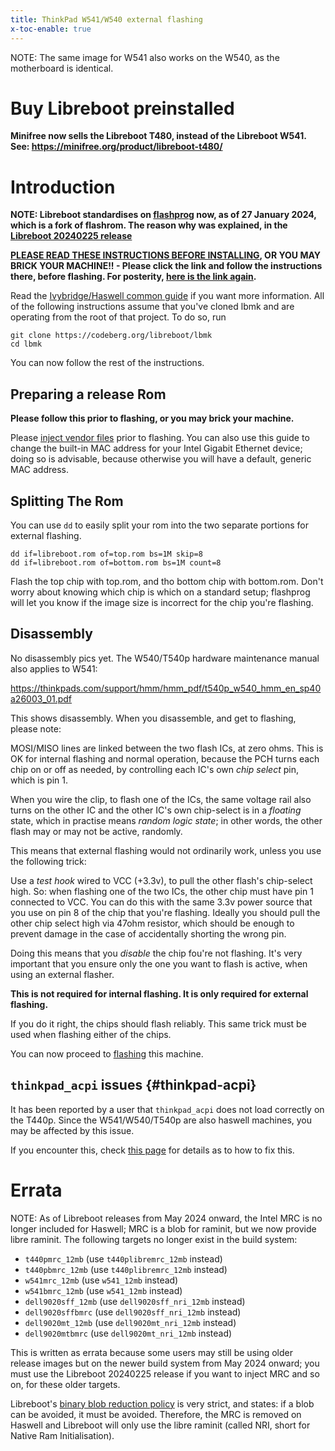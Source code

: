 ```yaml
---
title: ThinkPad W541/W540 external flashing
x-toc-enable: true
---
```


NOTE: The same image for W541 also works on the W540, as the motherboard is
identical.

Buy Libreboot preinstalled
==========================

**Minifree now sells the Libreboot T480, instead of the Libreboot W541. See:
<https://minifree.org/product/libreboot-t480/>**

Introduction
============

**NOTE: Libreboot standardises on [flashprog](https://flashprog.org/wiki/Flashprog)
now, as of 27 January 2024, which is a fork of flashrom.
The reason why was explained, in
the [Libreboot 20240225 release](../../news/libreboot20240225.md#flashprog-now-used-instead-of-flashrom)**

**[PLEASE READ THESE INSTRUCTIONS BEFORE INSTALLING](ivy_has_common.md), OR
YOU MAY BRICK YOUR MACHINE!! - Please click the link and follow the instructions
there, before flashing. For posterity,
[here is the link again](ivy_has_common.md).**

Read the [Ivybridge/Haswell common guide](/docs/install/ivy_has_common.html) if you want more information.
All of the following instructions assume that you've cloned lbmk and are operating from the
root of that project. To do so, run

	git clone https://codeberg.org/libreboot/lbmk
	cd lbmk

You can now follow the rest of the instructions.

Preparing a release Rom
-----------------------

**Please follow this prior to flashing, or you may brick your machine.**

Please [inject vendor files](ivy_has_common.md) prior to flashing. You can also
use this guide to change the built-in MAC address for your Intel Gigabit
Ethernet device; doing so is advisable, because otherwise you will have a
default, generic MAC address.

Splitting The Rom
-----------------

You can use `dd` to easily split your rom into the two separate portions for
external flashing.

	dd if=libreboot.rom of=top.rom bs=1M skip=8
	dd if=libreboot.rom of=bottom.rom bs=1M count=8

Flash the top chip with top.rom, and tho bottom chip with bottom.rom.
Don't worry about knowing which chip is which on a standard setup; flashprog will let you know if the 
image size is incorrect for the chip you're flashing.

Disassembly
-----------

No disassembly pics yet. The W540/T540p hardware maintenance manual also
applies to W541:

<https://thinkpads.com/support/hmm/hmm_pdf/t540p_w540_hmm_en_sp40a26003_01.pdf>

This shows disassembly. When you disassemble, and get to flashing, please note:

MOSI/MISO lines are linked between the two flash ICs, at zero ohms. This is OK
for internal flashing and normal operation, because the PCH turns each chip on
or off as needed, by controlling each IC's own *chip select* pin, which is
pin 1.

When you wire the clip, to flash one of the ICs, the same voltage rail also
turns on the other IC and the other IC's own chip-select is in a *floating*
state, which in practise means *random logic state*; in other words, the other
flash may or may not be active, randomly.

This means that external flashing would not ordinarily work, unless you use
the following trick:

Use a *test hook* wired to VCC (+3.3v), to pull the other flash's chip-select
high. So: when flashing one of the two ICs, the other chip must have pin 1
connected to VCC. You can do this with the same 3.3v power source that you use
on pin 8 of the chip that you're flashing. Ideally you should pull the other
chip select high via 47ohm resistor, which should be enough to prevent damage
in the case of accidentally shorting the wrong pin.

Doing this means that you *disable* the chip fou're not flashing. It's very
important that you ensure only the one you want to flash is active, when using
an external flasher.

**This is not required for internal flashing. It is only required for
external flashing.**

If you do it right, the chips should flash reliably. This same trick must be
used when flashing either of the chips.

You can now proceed to [flashing](/docs/install/spi.html) this machine.

`thinkpad_acpi` issues {#thinkpad-acpi}
---------------------------------------

It has been reported by a user that `thinkpad_acpi` does not load correctly on
the T440p. Since the W541/W540/T540p are also haswell machines, you may be
affected by this issue.

If you encounter this, check [this page](../../faq.md#thinkpad-acpi)
for details as to how to fix this.

Errata
======

NOTE: As of Libreboot releases from May 2024 onward, the Intel MRC is no longer
included for Haswell; MRC is a blob for raminit, but we now provide libre
raminit. The following targets no longer exist in the build system:

* `t440pmrc_12mb` (use `t440plibremrc_12mb` instead)
* `t440pbmrc_12mb` (use `t440plibremrc_12mb` instead)
* `w541mrc_12mb` (use `w541_12mb` instead)
* `w541bmrc_12mb` (use `w541_12mb` instead)
* `dell9020sff_12mb` (use `dell9020sff_nri_12mb` instead)
* `dell9020sffbmrc` (use `dell9020sff_nri_12mb` instead)
* `dell9020mt_12mb` (use `dell9020mt_nri_12mb` instead)
* `dell9020mtbmrc` (use `dell9020mt_nri_12mb` instead)

This is written as errata because some users may still be using older release
images but on the newer build system from May 2024 onward; you must use the
Libreboot 20240225 release if you want to inject MRC and so on, for these older
targets.

Libreboot's [binary blob reduction policy](../../news/policy.md) is very strict,
and states: if a blob can be avoided, it must be avoided. Therefore, the MRC
is removed on Haswell and Libreboot will only use the libre raminit (called
NRI, short for Native Ram Initialisation).
